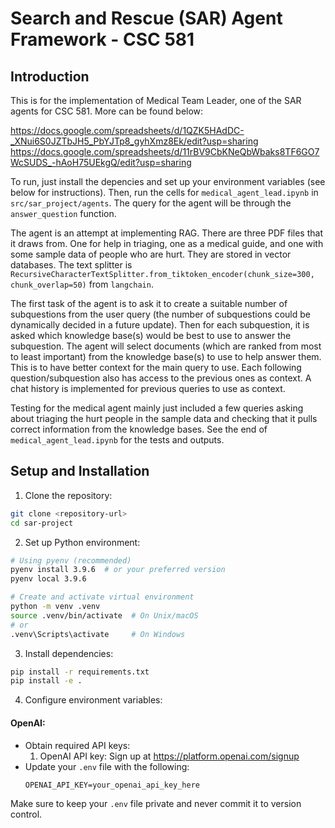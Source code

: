 # Search and Rescue (SAR) Agent Framework - CSC 581

## Introduction

This is for the implementation of Medical Team Leader, one of the SAR agents for CSC 581. More can be found below:

https://docs.google.com/spreadsheets/d/1QZK5HAdDC-_XNui6S0JZTbJH5_PbYJTp8_gyhXmz8Ek/edit?usp=sharing
https://docs.google.com/spreadsheets/d/11rBV9CbKNeQbWbaks8TF6GO7WcSUDS_-hAoH75UEkgQ/edit?usp=sharing

To run, just install the depencies and set up your environment variables (see below for instructions). Then, run the cells for `medical_agent_lead.ipynb` in `src/sar_project/agents`. 
The query for the agent will be through the `answer_question` function. 

The agent is an attempt at implementing RAG. There are three PDF files that it draws from. One for help in triaging, one as a medical guide, and one with some sample data 
of people who are hurt. They are stored in vector databases. The text splitter is `RecursiveCharacterTextSplitter.from_tiktoken_encoder(chunk_size=300, chunk_overlap=50)` from `langchain`.

The first task of the agent is to ask it to create a suitable number of subquestions from the user query (the number of subquestions could be dynamically decided in a future update). 
Then for each subquestion, it is asked which knowledge base(s) would be best to use to answer the subquestion. The agent will select documents (which are ranked from most to least important) from the knowledge base(s) to use to help answer them. This is to have better context for the main query to use. Each following question/subquestion also has access to the previous ones as context. A chat history is implemented for previous queries to use as context. 

Testing for the medical agent mainly just included a few queries asking about triaging the hurt people in the sample data and checking that it pulls correct information from the knowledge bases. See the 
end of `medical_agent_lead.ipynb` for the tests and outputs. 

## Setup and Installation

1. Clone the repository:
```bash
git clone <repository-url>
cd sar-project
```

2. Set up Python environment:
```bash
# Using pyenv (recommended)
pyenv install 3.9.6  # or your preferred version
pyenv local 3.9.6

# Create and activate virtual environment
python -m venv .venv
source .venv/bin/activate  # On Unix/macOS
# or
.venv\Scripts\activate     # On Windows
```

3. Install dependencies:
```bash
pip install -r requirements.txt
pip install -e .
```

4. Configure environment variables:

#### OpenAI:
- Obtain required API keys:
  1. OpenAI API key: Sign up at https://platform.openai.com/signup
- Update your `.env` file with the following:
    ```
    OPENAI_API_KEY=your_openai_api_key_here
    ```

Make sure to keep your `.env` file private and never commit it to version control.
